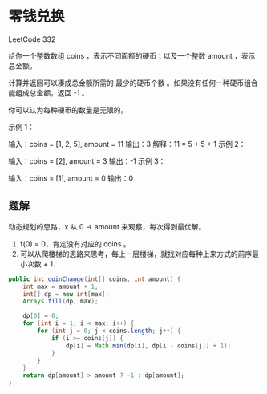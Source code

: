 # 零钱兑换

LeetCode 332

给你一个整数数组 coins ，表示不同面额的硬币；以及一个整数 amount ，表示总金额。

计算并返回可以凑成总金额所需的 最少的硬币个数 。如果没有任何一种硬币组合能组成总金额，返回 -1 。

你可以认为每种硬币的数量是无限的。


示例 1：

输入：coins = [1, 2, 5], amount = 11
输出：3 
解释：11 = 5 + 5 + 1
示例 2：

输入：coins = [2], amount = 3
输出：-1
示例 3：

输入：coins = [1], amount = 0
输出：0



## 题解

动态规划的思路，x 从 0 -> amount 来观察，每次得到最优解。

1) f(0) = 0，肯定没有对应的 coins 。
2) 可以从爬楼梯的思路来思考，每上一层楼梯，就找对应每种上来方式的前序最小次数 + 1.

```java
public int coinChange(int[] coins, int amount) {
    int max = amount + 1;
    int[] dp = new int[max];
    Arrays.fill(dp, max);

    dp[0] = 0;
    for (int i = 1; i < max; i++) {
        for (int j = 0; j < coins.length; j++) {
            if (i >= coins[j]) {
                dp[i] = Math.min(dp[i], dp[i - coins[j]] + 1);
            }
        }
    }
    return dp[amount] > amount ? -1 : dp[amount];
}
```
